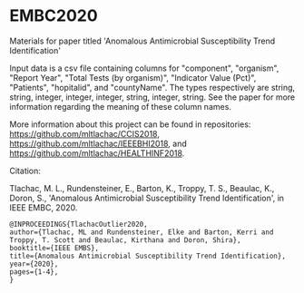 # EMBC2020
Materials for paper titled 'Anomalous Antimicrobial Susceptibility Trend Identification'

Input data is a csv file containing columns for "component", "organism", "Report Year", "Total Tests (by organism)", "Indicator Value (Pct)", "Patients", "hopitalid", and "countyName". The types respectively are string, string, integer, integer, integer, string, integer, string. See the paper for more information regarding the meaning of these column names.

More information about this project can be found in repositories: 
https://github.com/mltlachac/CCIS2018, 
https://github.com/mltlachac/IEEEBHI2018, and 
https://github.com/mltlachac/HEALTHINF2018.

Citation:

Tlachac, M. L., Rundensteiner, E., Barton, K., Troppy, T. S., Beaulac, K., Doron, S., 'Anomalous Antimicrobial Susceptibility Trend Identification', in IEEE EMBC, 2020.

```
@INPROCEEDINGS{TlachacOutlier2020,
author={Tlachac, ML and Rundensteiner, Elke and Barton, Kerri and Troppy, T. Scott and Beaulac, Kirthana and Doron, Shira},
booktitle={IEEE EMBS},
title={Anomalous Antimicrobial Susceptibility Trend Identification},
year={2020},
pages={1-4},
}
```
